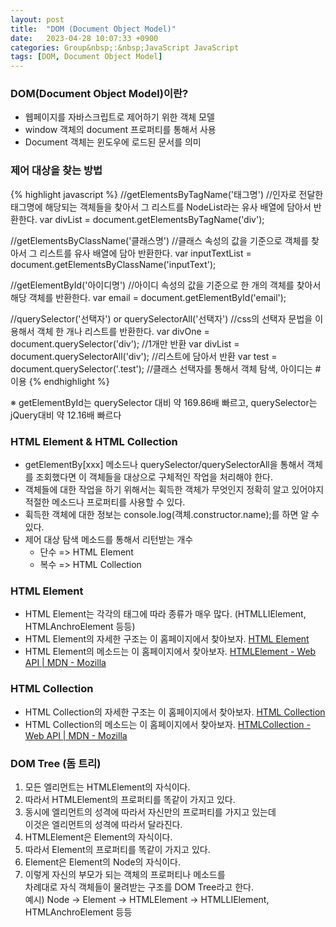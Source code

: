 ```yaml
---
layout: post
title:  "DOM (Document Object Model)"
date:   2023-04-28 10:07:33 +0900
categories: Group&nbsp;:&nbsp;JavaScript JavaScript
tags: [DOM, Document Object Model]
---
```


### DOM(Document Object Model)이란?

- 웹페이지를 자바스크립트로 제어하기 위한 객체 모델
- window 객체의 document 프로퍼티를 통해서 사용
- Document 객체는 윈도우에 로드된 문서를 의미

### 제어 대상을 찾는 방법
{% highlight javascript %}
//getElementsByTagName('태그명')
//인자로 전달한 태그명에 해당되는 객체들을 찾아서 그 리스트를 NodeList라는 유사 배열에 담아서 반환한다.
var divList = document.getElementsByTagName('div');

//getElementsByClassName('클래스명')
//클래스 속성의 값을 기준으로 객체를 찾아서 그 리스트를 유사 배열에 담아 반환한다.
var inputTextList = document.getElementsByClassName('inputText');

//getElementById('아이디명')
//아이디 속성의 값을 기준으로 한 개의 객체를 찾아서 해당 객체를 반환한다.
var email = document.getElementById('email');

//querySelector('선택자') or querySelectorAll('선택자')
//css의 선택자 문법을 이용해서 객체 한 개나 리스트를 반환한다.
var divOne = document.querySelector('div'); //1개만 반환
var divList = document.querySelectorAll('div');     //리스트에 담아서 반환
var test = document.querySelector('.test'); //클래스 선택자를 통해서 객체 탐색, 아이디는 # 이용
{% endhighlight %}

※ getElementById는 querySelector 대비 약 169.86배 빠르고, querySelector는 jQuery대비 약 12.16배 빠르다

### HTML Element & HTML Collection
- getElementBy[xxx] 메소드나 querySelector/querySelectorAll을 통해서 객체를 조회했다면
이 객체들을 대상으로 구체적인 작업을 처리해야 한다.
- 객체들에 대한 작업을 하기 위해서는 휙득한 객체가 무엇인지 정확히 알고 있어야지
적절한 메소드나 프로퍼티를 사용할 수 있다.
- 휙득한 객체에 대한 정보는 console.log(객체.constructor.name);를 하면 알 수 있다.
- 제어 대상 탐색 메소드를 통해서 리턴받는 개수
    - 단수 => HTML Element
    - 복수 => HTML Collection

### HTML Element
- HTML Element는 각각의 태그에 따라 종류가 매우 많다. (HTMLLIElement, HTMLAnchroElement 등등)
- HTML Element의 자세한 구조는 이 홈페이지에서 찾아보자. <a href="https://www.w3.org/TR/2003/REC-DOM-Level-2-HTML-20030109/html.html#ID-58190037" target="_blank">HTML Element</a>
- HTML Element의 메소드는 이 홈페이지에서 찾아보자. <a href="https://developer.mozilla.org/ko/docs/Web/API/HTMLElement" target="_blank">HTMLElement - Web API | MDN - Mozilla</a>

### HTML Collection
- HTML Collection의 자세한 구조는 이 홈페이지에서 찾아보자. <a href="https://www.w3.org/TR/2003/REC-DOM-Level-2-HTML-20030109/html.html#ID-75708506" target="_blank">HTML Collection</a>
- HTML Collection의 메소드는 이 홈페이지에서 찾아보자. <a href="https://developer.mozilla.org/ko/docs/Web/API/HTMLCollection" target="_blank">HTMLCollection - Web API | MDN - Mozilla</a>

### DOM Tree (돔 트리)

1. 모든 엘리먼트는 HTMLElement의 자식이다.
2. 따라서 HTMLElement의 프로퍼티를 똑같이 가지고 있다.
3. 동시에 엘리먼트의 성격에 따라서 자신만의 프로퍼티를 가지고 있는데  
이것은 엘리먼트의 성격에 따라서 달라진다.
4. HTMLElement은 Element의 자식이다.
5. 따라서 Element의 프로퍼티를 똑같이 가지고 있다.
6. Element은 Element의 Node의 자식이다.
7. 이렇게 자신의 부모가 되는 객체의 프로퍼티나 메소드를  
차례대로 자식 객체들이 물려받는 구조를 DOM Tree라고 한다.  
예시) Node → Element → HTMLElement → HTMLLIElement, HTMLAnchroElement 등등